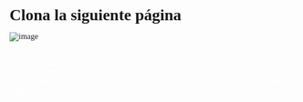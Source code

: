 # Clona la siguiente página

![image](https://user-images.githubusercontent.com/91554777/165874800-e4757824-1207-4357-9426-c956fe3abc55.png)

https://th.bing.com/th/id/R.7049f96a7ab04d4ffe56f6b7a180dd31?rik=KXuBl64z1lEW%2fw&riu=http%3a%2f%2fwww.solofondos.com%2fwp-content%2fuploads%2f2015%2f11%2fFondos-para-paginas-web-profesionales-3D.jpg&ehk=lWv3MXhrf5twGIElvqeFkf1879q3Y4fb8nZFCm8U5hQ%3d&risl=&pid=ImgRaw&r=0


   <!DOCTYPE html>
<html lang="en">
<head>
  <link rel="preconnect" href="https://fonts.googleapis.com">
  <link rel="preconnect" href="https://fonts.gstatic.com" crossorigin>
  <link href="https://fonts.googleapis.com/css2?family=Open+Sans:wght@300&family=Tapestry&display=swap" rel="stylesheet">
  <meta charset="UTF-8">
  <meta http-equiv="X-UA-Compatible" content="IE=edge">
  <meta name="viewport" content="width=device-width, initial-scale=1.0">
  <style>
    /* SELECTOR UNIVERSAL */
    *{
      margin: 0;
      padding: 0;
      font-family: 'Tapestry', cursive;

    }
    body {
      background: url("https://th.bing.com/th/id/R.7049f96a7ab04d4ffe56f6b7a180dd31?rik=KXuBl64z1lEW%2fw&riu=http%3a%2f%2fwww.solofondos.com%2fwp-content%2fuploads%2f2015%2f11%2fFondos-para-paginas-web-profesionales-3D.jpg&ehk=lWv3MXhrf5twGIElvqeFkf1879q3Y4fb8nZFCm8U5hQ%3d&risl=&pid=ImgRaw&r=0");
      background-repeat: no-repeat;
      background-position: center;
      background-size: cover;
    }
    /* MENU Y LOG */
    header{
      color: #fff;
      height: 100vh;
    }
    #logo{
      font-size: 40px;
      color: blue;
      text-shadow: -3px -3px 6px red;
    }
    .barra{
      display: flex;
      justify-content: space-between;
      margin: 20px 20px;
    }
    nav ul{
      display: flex;
      align-items: flex-end;
      list-style-type: none;
    }
    nav li{
      margin-right: 20px;
      background: linear-gradient(rgba(235, 114, 114,.6),rgba(122, 122, 230,.6));
      border-radius: 50px;
      color: #fff;
      padding: 10px;
    }
	li:hover{
      background-color:#fff;

    }
	a{
   	text-decoration:none;
	color: #fff;
     }
    /* CONTENEDOR */
    .contenedor{
      height: 90%;
      width: 50%;
      display: flex;
      align-items: end;
      padding-left: 30px;
      padding-bottom: 30px;
    }

    /* CONTENEDOR MAS PEQUEÑO */
    .contenedor2{

      background: linear-gradient(rgba(235, 114, 114,.6),rgba(122, 122, 230,.6));
      border-radius: 50px;
      padding: 30px;
    }
    /* IMAGEN FLOAT */
    .contenedor2 img {
    float: right;
    }

    /* TEXTO FLOAT */
    .contenedor2 
      p{
        text-shadow: 0px 0px 4px  black;
      }


    </style>
  <title>Document</title>
</head>
<body>
  <header>
    <div class="barra">
        <p id="logo">LOGO</p>
        <nav>
          <ul>
            <li><a href="">MENU1</a></li>
            <li>MENU2</li>
            <li>MENU3</li>
          </ul>
        </nav>
     </div>
     <div class="contenedor">
        <div class="contenedor2">
          <h1>LANDING PAGE</h1>
          <p><img src="https://th.bing.com/th/id/R.d9fc4731a5ac9affe2511d0bdc3d3210?rik=%2fLtHkxv%2f%2fBsFuQ&pid=ImgRaw&r=0" alt="ADIP" style="width:70px;height:70px;margin-left:15px;">
            Lorem ipsum dolor sit amet consectetur adipisicing elit. Quia officiis repellat ab esse iste explicabo reprehenderit illo officia ullam nam autem, modi facere nobis, tempore labore ipsam laboriosam quod delectus itaque numquam? Vero fuga consectetur cum quaerat libero ad molestias. Dolores amet praesentium nisi nemo at non quidem et ab in! Sit repudiandae dolore expedita eos quod nemo libero voluptatem recusandae fugiat, molestias ipsum ad minima ratione inventore nostrum aliquid, ipsam reprehenderit voluptas magnam omnis error fugit deleniti! Blanditiis repellat explicabo, nemo tenetur ad ducimus saepe voluptate fuga rerum magnam ipsam ut odio amet voluptatibus architecto illum! Voluptatibus maxime fuga ad cupiditate porro incidunt dolores? Cum culpa illum qui labore sint quia molestiae id sunt veniam natus corrupti consequuntur quaerat laudantium,   </p>
        </div>
     </div>
  </header>



</body>
</html>
